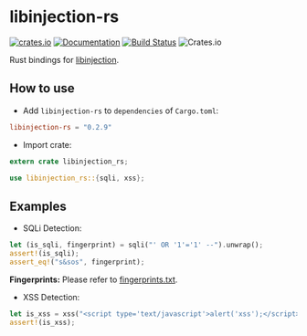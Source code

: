libinjection-rs
===============

[![crates.io](https://img.shields.io/crates/v/libinjection.svg)](https://crates.io/crates/libinjection) [![Documentation](https://img.shields.io/badge/Docs-libinjection-blue.svg)](https://docs.rs/libinjection) [![Build Status](https://travis-ci.org/chandanpasunoori/libinjection-rs.svg)](https://travis-ci.org/chandanpasunoori/libinjection-rs) ![Crates.io](https://img.shields.io/crates/l/rustc-serialize.svg)

Rust bindings for [libinjection](https://github.com/libinjection/libinjection).

## How to use

- Add `libinjection-rs` to `dependencies` of `Cargo.toml`:

```toml
libinjection-rs = "0.2.9"
```

- Import crate:

```rust
extern crate libinjection_rs;

use libinjection_rs::{sqli, xss};
```

## Examples

- SQLi Detection:

```rust
let (is_sqli, fingerprint) = sqli("' OR '1'='1' --").unwrap();
assert!(is_sqli);
assert_eq!("s&sos", fingerprint);
```

**Fingerprints:** Please refer to [fingerprints.txt](https://github.com/libinjection/libinjection/blob/master/src/fingerprints.txt).

- XSS Detection:

```rust
let is_xss = xss("<script type='text/javascript'>alert('xss');</script>").unwrap();
assert!(is_xss);
```
